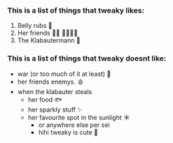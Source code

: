 ### This is a list of things that tweaky likes: 

1. Belly rubs :otter: 
2. Her friends 🏴‍☠️ 👨‍👩‍👦‍👦 
3. The Klabautermann 👻

### This is a list  of things that tweaky doesnt like: 
- war (or too much of it at least) 🔪
- her friends enemys. 🩸
- when the klabauter steals 
  - her food 🐟
  - her sparkly stuff ✨
  - her favourite spot in the sunlight ☀️
    - or anywhere else per sei 
    - hihi tweaky is cute 🦦
